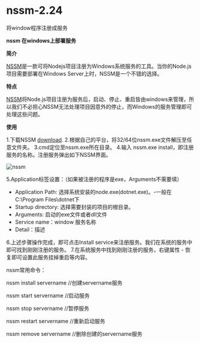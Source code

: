 # nssm-2.24
将window程序注册成服务

**nssm 在windows上部署服务**

**简介**

[NSSM](http://www.nssm.cc/)是一款可将Nodejs项目注册为Windows系统服务的工具。当你的Node.js项目需要部署在Windows Server上时，NSSM是一个不错的选择。

**特点**

[NSSM](http://www.nssm.cc/)将Node.js项目注册为服务后，启动、停止、重启皆由windows来管理，所以我们不必担心NSSM无法处理项目因意外的停止，而Windows的服务管理即可处理这些问题。

**使用**

1.下载NSSM [download](http://www.nssm.cc/release/nssm-2.24.zip). 2.根据自己的平台，将32/64位nssm.exe文件解压至任意文件夹。 3.cmd定位至nssm.exe所在目录。 4.输入 nssm.exe install，即注册服务的名称。注册服务弹出如下NSSM界面。
 
![nssm](http://images2018.cnblogs.com/blog/12132/201711/12132-20171128224502737-157127473.png)

5.Application标签设置：（如果被注册的程序是exe，Arguments不需要填）

- Application Path:     选择系统安装的node.exe(dotnet.exe)。-一般在C:\Program Files\dotnet下
- Startup directory:     选择需要封装的项目的根目录。
- Arguments:     启动的exe文件或者dll文件
- Service name：window 服务名称
- Detail：描述

6.上述步骤操作完成，即可点击Install service来注册服务。我们在系统的服务中即可找到刚刚注册的服务。 7.在系统服务中找到刚刚注册的服务，右键属性 - 恢复即可设置此服务挂掉重启等内容。

nssm常用命令：

nssm install servername //创建servername服务

nssm start servername //启动服务

nssm stop servername //暂停服务

nssm restart servername //重新启动服务

nssm remove servername //删除创建的servername服务

